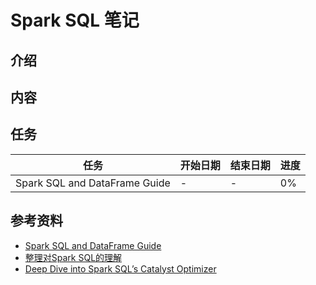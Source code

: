 # Spark SQL 笔记

## 介绍

## 内容

## 任务

| 任务 | 开始日期 | 结束日期 | 进度 |
| --- | ---- | --- | --- |
| Spark SQL and DataFrame Guide | - | - | 0% |

## 参考资料

- [Spark SQL and DataFrame Guide](http://spark.apache.org/docs/latest/sql-programming-guide.html)
- [整理对Spark SQL的理解](http://blog.csdn.net/pelick/article/details/37809681)
- [Deep Dive into Spark SQL’s Catalyst Optimizer](http://databricks.com/blog/2015/04/13/deep-dive-into-spark-sqls-catalyst-optimizer.html)